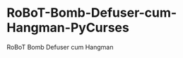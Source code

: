 RoBoT-Bomb-Defuser-cum-Hangman-PyCurses
=======================================

RoBoT Bomb Defuser cum Hangman
